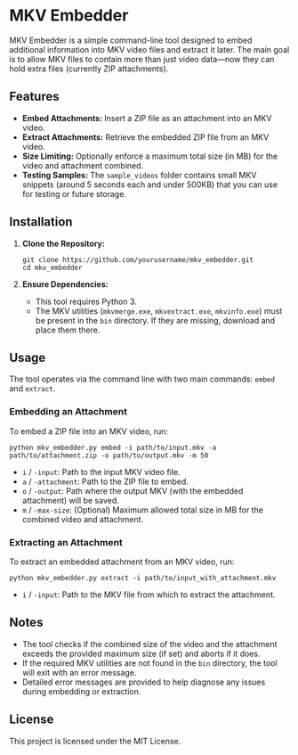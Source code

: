 # MKV Embedder

MKV Embedder is a simple command-line tool designed to embed additional information into MKV video files and extract it later. The main goal is to allow MKV files to contain more than just video data—now they can hold extra files (currently ZIP attachments).

## Features

- **Embed Attachments:** Insert a ZIP file as an attachment into an MKV video.
- **Extract Attachments:** Retrieve the embedded ZIP file from an MKV video.
- **Size Limiting:** Optionally enforce a maximum total size (in MB) for the video and attachment combined.
- **Testing Samples:** The `sample_videos` folder contains small MKV snippets (around 5 seconds each and under 500KB) that you can use for testing or future storage.

## Installation

1. **Clone the Repository:**
    
    ```
    git clone https://github.com/yourusername/mkv_embedder.git
    cd mkv_embedder
    ```
    
2. **Ensure Dependencies:**
    - This tool requires Python 3.
    - The MKV utilities (`mkvmerge.exe`, `mkvextract.exe`, `mkvinfo.exe`) must be present in the `bin` directory. If they are missing, download and place them there.

## Usage

The tool operates via the command line with two main commands: `embed` and `extract`.

### Embedding an Attachment

To embed a ZIP file into an MKV video, run:

```
python mkv_embedder.py embed -i path/to/input.mkv -a path/to/attachment.zip -o path/to/output.mkv -m 50
```

- `i` / `-input`: Path to the input MKV video file.
- `a` / `-attachment`: Path to the ZIP file to embed.
- `o` / `-output`: Path where the output MKV (with the embedded attachment) will be saved.
- `m` / `-max-size`: (Optional) Maximum allowed total size in MB for the combined video and attachment.

### Extracting an Attachment

To extract an embedded attachment from an MKV video, run:

```
python mkv_embedder.py extract -i path/to/input_with_attachment.mkv
```

- `i` / `-input`: Path to the MKV file from which to extract the attachment.

## Notes

- The tool checks if the combined size of the video and the attachment exceeds the provided maximum size (if set) and aborts if it does.
- If the required MKV utilities are not found in the `bin` directory, the tool will exit with an error message.
- Detailed error messages are provided to help diagnose any issues during embedding or extraction.

## License

This project is licensed under the MIT License.
